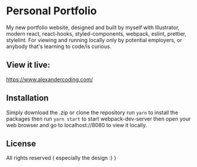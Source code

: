 # Personal Portfolio

My new portfolio website, designed and built by myself with Illustrator, modern react, react-hooks, styled-components, webpack, eslint, prettier, stylelint. For viewing and running locally only by potential employers, or anybody that's learning to code/is curious.

## View it live:
https://www.alexandercoding.com/

## Installation

Simply download the .zip or clone the repository run `yarn` to install the packages then run `yarn start` to start webpack-dev-server then open your web browser and go to localhost://8080 to view it locally.

## License

All rights reserved ( especially the design :) )
